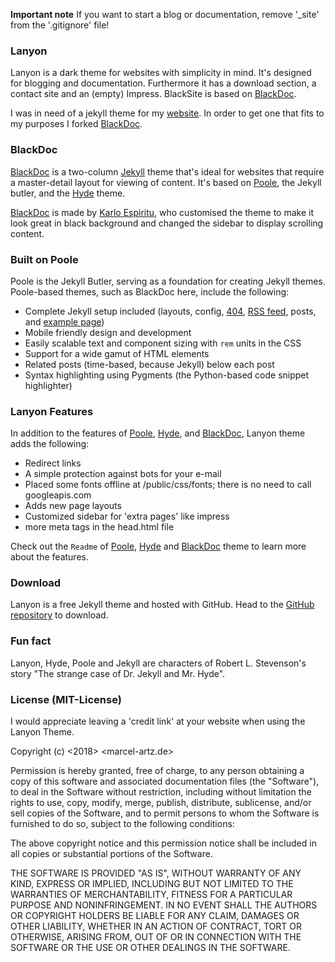 **Important note**
If you want to start a blog or documentation, remove '_site' from the '.gitignore' file!

### Lanyon

Lanyon is a dark theme for websites with simplicity in mind. It's designed for blogging and documentation. Furthermore it has a download section, a contact site and an (empty) Impress. BlackSite is based on [BlackDoc](https://github.com/karloespiritu/BlackDoc).

I was in need of a jekyll theme for my [website](https://ma744.github.io). In order to get one that fits to my purposes I forked [BlackDoc](https://github.com/karloespiritu/BlackDoc).


### BlackDoc

[BlackDoc](https://github.com/karloespiritu/BlackDoc) is a two-column [Jekyll](http://jekyllrb.com) theme that's ideal for websites that require a master-detail layout for viewing of content. It's based on [Poole](http://getpoole.com), the Jekyll butler, and the [Hyde](http://hyde.getpoole.com) theme.

[BlackDoc](https://github.com/karloespiritu/BlackDoc) is made by [Karlo Espiritu](http://karloespiritu.com), who customised the theme to make it look great in black background and changed the sidebar to display scrolling content.

### Built on Poole

 Poole is the Jekyll Butler, serving as a foundation for creating Jekyll themes. Poole-based themes, such as BlackDoc here, include the following:

 * Complete Jekyll setup included (layouts, config, [404](/404), [RSS feed](/atom.xml), posts, and [example page](/about))
 * Mobile friendly design and development
 * Easily scalable text and component sizing with `rem` units in the CSS
 * Support for a wide gamut of HTML elements
 * Related posts (time-based, because Jekyll) below each post
 * Syntax highlighting using Pygments (the Python-based code snippet highlighter)

### Lanyon Features

In addition to the features of [Poole](http://getpoole.com), [Hyde](http://hyde.getpoole.com), and [BlackDoc](https://github.com/karloespiritu/BlackDoc), Lanyon theme adds the following:

* Redirect links
* A simple protection against bots for your e-mail
* Placed some fonts offline at /public/css/fonts; there is no need to call googleapis.com
* Adds new page layouts
* Customized sidebar for 'extra pages' like impress
* more meta tags in the head.html file

Check out the `Readme` of [Poole](https://github.com/poole/poole), [Hyde](https://github.com/poole/hyde) and [BlackDoc](https://github.com/karloespiritu/BlackDoc) theme to learn more about the features.

### Download

Lanyon is a free Jekyll theme and hosted with GitHub. Head to the <a href="https://github.com/ma744/Lanyon">GitHub repository</a> to download.


### Fun fact

Lanyon, Hyde, Poole and Jekyll are characters of Robert L. Stevenson's story "The strange case of Dr. Jekyll and Mr. Hyde".


### License (MIT-License)

I would appreciate leaving a 'credit link' at your website when using the Lanyon Theme.

Copyright (c) <2018> <Marcel Artz> <marcel-artz.de>

Permission is hereby granted, free of charge, to any person obtaining a copy of this software and associated documentation files (the "Software"), to deal in the Software without restriction, including without limitation the rights to use, copy, modify, merge, publish, distribute, sublicense, and/or sell copies of the Software, and to permit persons to whom the Software is furnished to do so, subject to the following conditions:

The above copyright notice and this permission notice shall be included in all copies or substantial portions of the Software.

THE SOFTWARE IS PROVIDED "AS IS", WITHOUT WARRANTY OF ANY KIND, EXPRESS OR IMPLIED, INCLUDING BUT NOT LIMITED TO THE WARRANTIES OF MERCHANTABILITY, FITNESS FOR A PARTICULAR PURPOSE AND NONINFRINGEMENT. IN NO EVENT SHALL THE AUTHORS OR COPYRIGHT HOLDERS BE LIABLE FOR ANY CLAIM, DAMAGES OR OTHER LIABILITY, WHETHER IN AN ACTION OF CONTRACT, TORT OR OTHERWISE, ARISING FROM, OUT OF OR IN CONNECTION WITH THE SOFTWARE OR THE USE OR OTHER DEALINGS IN THE SOFTWARE.
